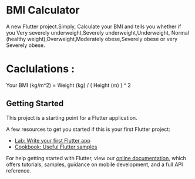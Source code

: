 # BMI Calculator

A new Flutter project.Simply, Calculate your BMI and tells you whether if you Very severely underweight,Severely underweight,Underweight, Normal (healthy weight),Overweight,Moderately obese,Severely obese or very Severely obese. 

# Caclulations : 
  Your BMI (kg/m^2) = Weight (kg) / ( Height (m) ) ^ 2 
  
## Getting Started

This project is a starting point for a Flutter application.

A few resources to get you started if this is your first Flutter project:

- [Lab: Write your first Flutter app](https://flutter.io/docs/get-started/codelab)
- [Cookbook: Useful Flutter samples](https://flutter.io/docs/cookbook)

For help getting started with Flutter, view our 
[online documentation](https://flutter.io/docs), which offers tutorials, 
samples, guidance on mobile development, and a full API reference.
